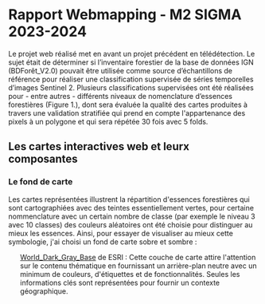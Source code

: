 # Rapport Webmapping - M2 SIGMA 2023-2024

Le projet web réalisé met en avant un projet précédent en télédétection. Le sujet était de déterminer  si l’inventaire forestier de la base de données IGN (BDForêt_V2.0) pouvait être utilisée comme source d’échantillons de référence pour réaliser une classification supervisée de séries temporelles d’images Sentinel 2. Plusieurs classifications supervisées ont été réalisées pour - entre autres - différents niveaux de nomenclature d’essences forestières (Figure 1.), dont sera évaluée la qualité des cartes produites à travers une validation stratifiée qui prend en compte l'appartenance des pixels à un polygone et qui sera répétée 30 fois avec 5 folds.

## Les cartes interactives web et leurx composantes
### Le fond de carte

Les cartes représentées illustrent la répartition d'essences forestières qui sont cartographiées avec des teintes essentiellement vertes, pour certaine nommenclature avec un certain nombre de classe (par exemple le niveau 3 avec 10 classes) des couleurs aléatoires ont été choisie pour distinguer au mieux les essences. Ainsi, pour essayer de visualiser au mieux cette symbologie, j'ai choisi un fond de carte sobre et sombre  : 
<ul> <a href="[https://openclassrooms.com](https://www.arcgis.com/home/item.html?id=a284a9b99b3446a3910d4144a50990f6)https://www.arcgis.com/home/item.html?id=a284a9b99b3446a3910d4144a50990f6">World_Dark_Gray_Base</a> de ESRI : Cette couche de carte attire l'attention sur le contenu thématique en fournissant un arrière-plan neutre avec un minimum de couleurs, d'étiquettes et de fonctionnalités. Seules les informations clés sont représentées pour fournir un contexte géographique.</ul>


